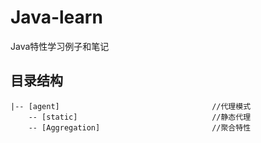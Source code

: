 # Java-learn
Java特性学习例子和笔记

## 目录结构
```
|-- [agent]                   			     //代理模式
    -- [static]            				     //静态代理
    -- [Aggregation]                		 //聚合特性
```